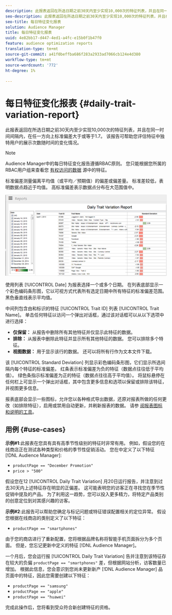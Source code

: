 ```yaml
---
description: 此报表返回在所选日期之前30天内至少实现10,000次的特征列表，并且在同一时间间隔内，在任一方向上标准偏差大于或等于1.7。 该报告可帮助您评估特征中独特用户的展示次数随时间的变化情况。
seo-description: 此报表返回在所选日期之前30天内至少实现10,000次的特征列表，并且在同一时间间隔内，在任一方向上标准偏差大于或等于1.7。 该报告可帮助您评估特征中独特用户的展示次数随时间的变化情况。
seo-title: 每日特征变化报表
solution: Audience Manager
title: 每日特征变化报表
uuid: 4e82bb17-d447-4ed1-a4fc-e15b0f1b47f0
feature: audience optimization reports
translation-type: tm+mt
source-git-commit: a41f0beffba686f283a2933ad7066cb124e4d380
workflow-type: tm+mt
source-wordcount: '772'
ht-degree: 1%

---
```



# 每日特征变化报表 {#daily-trait-variation-report}

此报表返回在所选日期之前30天内至少实现10,000次的特征列表，并且在同一时间间隔内，在任一方向上标准偏差大于或等于1.7。 该报告可帮助您评估特征中独特用户的展示次数随时间的变化情况。

>[!NOTE]
>
>Audience Manager中的每日特征变化报告遵循RBAC原则。 您只能根据您所属的RBAC用户组来查看您 [有权访问的数据](/help/using/features/administration/administration-overview.md) 源中的特征。

标准偏差测量偏离平均值（或平均／预期值）的偏差或偏差量。 标准差较低，表明数据点趋近于均值。 高标准偏差表示数据点分布在大范围值中。

![屏幕截图每日特征变化报告](assets/daily_trait_variation.png)

使用列表 [!UICONTROL Date] 为报表选择一个或多个日期。 在列表底部显示一个彩色编码条形图，它以可视方式代表所有选定日期中所有特征的标准偏差范围。 黑色垂直线表示平均值。

中间列包含由和标识的特征 [!UICONTROL Trait ID] 列表 [!UICONTROL Trait Name]。 单击任何特征以访问一个弹出对话框，通过该对话框可以从以下选项中进行选择：

* **仅保留：** 从报告中删除所有其他特征并仅显示此特征的数据。
* **排除：** 从报表中删除此特征并显示所有其他特征的数据。 您可以排除多个特征。
* **视图数据：** 用于显示该行的数据。 还可以将所有行作为文本文件下载。

该 [!UICONTROL Standard Deviation] 列显示彩色编码条形图，它们显示所选间隔内每个特征的标准偏差。 红条表示标准偏差为负的特征（数据点往往低于平均值）。 绿色条指示标准偏差为正的特征（数据点往往高于平均值）。 将鼠标悬停在任何栏上可显示一个弹出对话框，其中包含更多信息和选项以保留或排除该特征，并视图更多信息。

报表底部会显示一些图标，允许您以各种格式导出数据，还原对报表所做的任何更改（如排除特征），启用或禁用自动更新，并刷新报表的数据。 请参 [阅报表图标和说明的工具](../../reporting/dynamic-reports/interactive-report-technology.md#icons-tools-explained)。

## 用例 {#use-cases}

**示例#1**:此报表在您具有具有高季节性级别的特征时非常有用。 例如，假设您的在线商店正在测试各种类型和价格的季节性促销活动。 您在中定义了以下特征 [!DNL Audience Manager]:

* `productPage == "December Promotion"`
* `price > "500"`

假设您在12 [!UICONTROL Daily Trait Variation] 月20日运行报告，并注意到过去30天内上述特征存在明显的正偏差。 这可能表明您的访客正在寻找您在季节性促销中提及的产品。 为了利用这一趋势，您可以投入更多精力，将特定产品类别的创意定位到对其感兴趣的访客。

**示例#2**:此报告可以帮助您确定与标记问题或特征错误配置相关的定位异常。 假设您根据在线商店的类别定义了以下特征：

* `productPage == "smartphones"`

由于您的商店进行了重新配置，您将根据品牌名称将智能手机页面拆分为多个页面。 但是，您忘记更新中定义的特征 [!DNL Audience Manager]。

一个月后，您会运行报 [!UICONTROL Daily Trait Variation] 告并注意到该特征存在较大的负偏 `productPage == "smartphones"` 差，但根据网站分析，访客数量已增加。 根据此信息，您会意识到您尚未更新新产 [!DNL Audience Manager] 品页面中的特征，因此您需要创建以下特征：

* `productPage == "samsung"`
* `productPage == "apple"`
* `productPage == "huawei"`

完成此操作后，您将看到受众符合新创建特征的资格。
